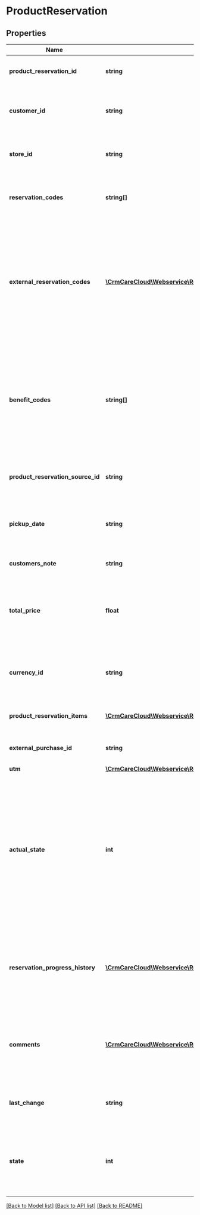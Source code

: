 # ProductReservation

## Properties
Name | Type | Description | Notes
------------ | ------------- | ------------- | -------------
**product_reservation_id** | **string** | The unique id of the product reservation | [optional] 
**customer_id** | **string** | The unique id of the customer, owner of the product reservation | 
**store_id** | **string** | The unique id of the store tied to the reservation | 
**reservation_codes** | **string[]** | Reservation codes of the reservation from CareCloud | [optional] 
**external_reservation_codes** | [**\CrmCareCloud\Webservice\RestApi\Client\Model\ExternalCode[]**](ExternalCode.md) | List of the external reservation codes. Id codes can have different sources. Please get in touch with your account manager for the list of id sources. | [optional] 
**benefit_codes** | **string[]** | List of the benefit (rewards, vouchers) codes used in a reservation. After the reservation is delivered, all benefits are applied on the customer&#x27;s account | [optional] 
**product_reservation_source_id** | **string** | The unique id of the product reservation source | 
**pickup_date** | **string** | Date of the reservation pickup in the tied store (YYYY-MM-DD) | [optional] 
**customers_note** | **string** | Customer’s note for the merchant | [optional] 
**total_price** | **float** | Total price of reservation If currency_id, than total_price is mandatory | [optional] 
**currency_id** | **string** | Id of the currency. If total_price is set, than currency_id is mandatory | [optional] 
**product_reservation_items** | [**\CrmCareCloud\Webservice\RestApi\Client\Model\ProductReservationItem[]**](ProductReservationItem.md) | List of the Product Reservation Items | [optional] 
**external_purchase_id** | **string** | The unique external id of the purchase | [optional] 
**utm** | [**\CrmCareCloud\Webservice\RestApi\Client\Model\UTM**](UTM.md) |  | [optional] 
**actual_state** | **int** | Current progress of the product reservation. *Possible values: 0 - Canceled / 1 - Entered / 2 - Accepted / 3 - Ready / 4 - Delivered / 5 - In progress / 6 - Not Picked up / 7 - Ordered / 8 - Being solved /_* | [optional] 
**reservation_progress_history** | [**\CrmCareCloud\Webservice\RestApi\Client\Model\ProductReservationProgress[]**](ProductReservationProgress.md) | History of the product reservation progress. Product reservation progress is sorted in descending order by time | [optional] 
**comments** | [**\CrmCareCloud\Webservice\RestApi\Client\Model\ProductReservationComment[]**](ProductReservationComment.md) | Product reservation comments. Comments are sorted in descending order by time | [optional] 
**last_change** | **string** | Date and time of the last change *(YYYY-MM-DD HH:MM:SS)* | [optional] 
**state** | **int** | State of the product reservation *Possible values are: 0 - deleted / 1 - active / 2 - non active* | [optional] 

[[Back to Model list]](../../README.md#documentation-for-models) [[Back to API list]](../../README.md#documentation-for-api-endpoints) [[Back to README]](../../README.md)


